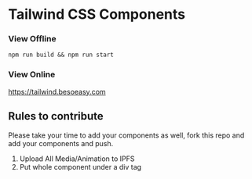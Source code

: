 # Tailwind CSS Components

### View Offline

`npm run build && npm run start`

### View Online

https://tailwind.besoeasy.com

## Rules to contribute

Please take your time to add your components as well, fork this repo and add your components and push.

1. Upload All Media/Animation to IPFS
2. Put whole component under a div tag
